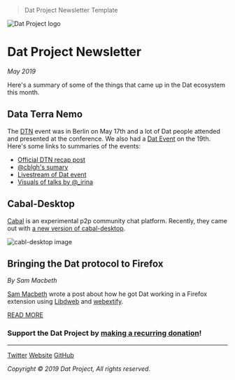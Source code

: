 > Dat Project Newsletter Template

![Dat Project logo](https://datproject.github.io/design/downloads/dat-data-logo.svg)
# Dat Project Newsletter
_May 2019_

Here's a summary of some of the things that came up in the Dat ecosystem this month.

## Data Terra Nemo

The [DTN](https://dtn.is/) event was in Berlin on May 17th and a lot of Dat people attended and presented at the conference. We also had a [Dat Event](https://events.datproject.org/) on the 19th. Here's some links to summaries of the events:

- [Official DTN recap post](https://hx.ht/#post-04-dtn-recap)
- [@cblgh's sumary](https://merveilles.town/@cblgh/102141050711422037)
- [Livestream of Dat event](https://twitter.com/dat_project/status/1130094584602800129)
- [Visuals of talks by @_irina](https://twitter.com/_lrlna/status/1129361644134567936)

## Cabal-Desktop

[Cabal](https://cabal-club.github.io/) is an experimental p2p community chat platform.
Recently, they came out with [a new version of cabal-desktop](https://github.com/cabal-club/cabal-desktop/releases).

![cabl-desktop image](https://cabal-club.github.io/desktop.png)

## Bringing the Dat protocol to Firefox
_By Sam Macbeth_

[Sam Macbeth](https://github.com/sammacbeth) wrote a post about how he got Dat working in a Firefox extension using [Libdweb](https://github.com/mozilla/libdweb) and [webextify](https://www.npmjs.com/package/@sammacbeth/webextify).

[READ MORE](https://sammacbeth.eu/blog/2019/05/12/dat-for-firefox-2.html)

### Support the Dat Project by [__making a recurring donation__](https://opencollective.com/dat)!

---

<a class="btn" href="http://www.twitter.com/dat_project">Twitter</a> <a class="btn" href="https://datproject.org/">Website</a> <a class="btn" href="">GitHub</a>

_Copyright © 2019 Dat Project, All rights reserved._
